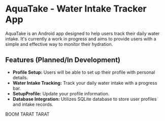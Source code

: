 # AquaTake - Water Intake Tracker App

AquaTake is an Android app designed to help users track their daily water intake. 
It's currently a work in progress and aims to provide users with a simple and effective way to monitor their hydration.

## Features (Planned/In Development)

- **Profile Setup:** Users will be able to set up their profile with personal details.
- **Water Intake Tracking:** Track your daily water intake with a progress bar.
- **SetupProfile:** Update your profile information.
- **Database Integration:** Utilizes SQLite database to store user profiles and intake records.

BOOM TARAT TARAT
